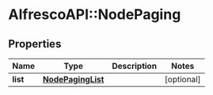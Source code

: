 # AlfrescoAPI::NodePaging

## Properties
Name | Type | Description | Notes
------------ | ------------- | ------------- | -------------
**list** | [**NodePagingList**](NodePagingList.md) |  | [optional] 


